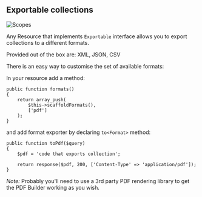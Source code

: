 ## Exportable collections

![Scopes](http://docs.adminarchitect.com/docs/images/index/exports.jpg)

Any Resource that implements `Exportable` interface allows you to export collections to a different formats.

Provided out of the box are: XML, JSON, CSV

There is an easy way to customise the set of available formats:

In your resource add a method:

```
public function formats()
{
	return array_push(
		$this->scaffoldFormats(),
		['pdf']
	);
}
```

and add format exporter by declaring `to<Format>` method:

```
public function toPdf($query)
{
	$pdf = 'code that exports collection';

	return response($pdf, 200, ['Content-Type' => 'application/pdf']);
}
```

*Note:* Probably you'll need to use a 3rd party PDF rendering library to get the PDF Builder working as you wish.


